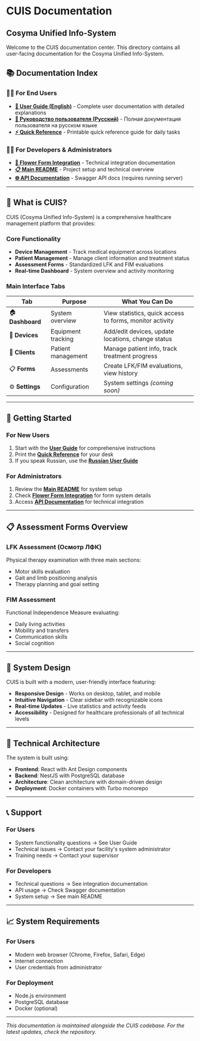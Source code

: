 # CUIS Documentation
## Cosyma Unified Info-System

Welcome to the CUIS documentation center. This directory contains all user-facing documentation for the Cosyma Unified Info-System.

## 📚 Documentation Index

### 👨‍💼 For End Users
- **[📖 User Guide (English)](USER_GUIDE.md)** - Complete user documentation with detailed explanations
- **[📖 Руководство пользователя (Русский)](РУКОВОДСТВО_ПОЛЬЗОВАТЕЛЯ.md)** - Полная документация пользователя на русском языке
- **[⚡ Quick Reference](QUICK_REFERENCE.md)** - Printable quick reference guide for daily tasks

### 👨‍💻 For Developers & Administrators
- **[🔗 Flower Form Integration](flower-form-integration.md)** - Technical integration documentation
- **[📋 Main README](../README.md)** - Project setup and technical overview
- **[🌐 API Documentation](http://localhost:3002/api/docs)** - Swagger API docs (requires running server)

---

## 🎯 What is CUIS?

CUIS (Cosyma Unified Info-System) is a comprehensive healthcare management platform that provides:

### Core Functionality
- **Device Management** - Track medical equipment across locations
- **Patient Management** - Manage client information and treatment status  
- **Assessment Forms** - Standardized LFK and FIM evaluations
- **Real-time Dashboard** - System overview and activity monitoring

### Main Interface Tabs

| Tab | Purpose | What You Can Do |
|-----|---------|-----------------|
| 🏠 **Dashboard** | System overview | View statistics, quick access to forms, monitor activity |
| 🔧 **Devices** | Equipment tracking | Add/edit devices, update locations, change status |
| 👥 **Clients** | Patient management | Manage patient info, track treatment progress |
| 📋 **Forms** | Assessments | Create LFK/FIM evaluations, view history |
| ⚙️ **Settings** | Configuration | System settings *(coming soon)* |

---

## 🚀 Getting Started

### For New Users
1. Start with the **[User Guide](USER_GUIDE.md)** for comprehensive instructions
2. Print the **[Quick Reference](QUICK_REFERENCE.md)** for your desk
3. If you speak Russian, use the **[Russian User Guide](РУКОВОДСТВО_ПОЛЬЗОВАТЕЛЯ.md)**

### For Administrators
1. Review the **[Main README](../README.md)** for system setup
2. Check **[Flower Form Integration](flower-form-integration.md)** for form system details
3. Access **[API Documentation](http://localhost:3002/api/docs)** for technical integration

---

## 📋 Assessment Forms Overview

### LFK Assessment (Осмотр ЛФК)
Physical therapy examination with three main sections:
- Motor skills evaluation
- Gait and limb positioning analysis  
- Therapy planning and goal setting

### FIM Assessment 
Functional Independence Measure evaluating:
- Daily living activities
- Mobility and transfers
- Communication skills
- Social cognition

---

## 🎨 System Design

CUIS is built with a modern, user-friendly interface featuring:
- **Responsive Design** - Works on desktop, tablet, and mobile
- **Intuitive Navigation** - Clear sidebar with recognizable icons
- **Real-time Updates** - Live statistics and activity feeds
- **Accessibility** - Designed for healthcare professionals of all technical levels

---

## 🔧 Technical Architecture

The system is built using:
- **Frontend**: React with Ant Design components
- **Backend**: NestJS with PostgreSQL database
- **Architecture**: Clean architecture with domain-driven design
- **Deployment**: Docker containers with Turbo monorepo

---

## 📞 Support

### For Users
- System functionality questions → See User Guide
- Technical issues → Contact your facility's system administrator
- Training needs → Contact your supervisor

### For Developers
- Technical questions → See integration documentation
- API usage → Check Swagger documentation
- System setup → See main README

---

## 📈 System Requirements

### For Users
- Modern web browser (Chrome, Firefox, Safari, Edge)
- Internet connection
- User credentials from administrator

### For Deployment
- Node.js environment
- PostgreSQL database
- Docker (optional)

---

*This documentation is maintained alongside the CUIS codebase. For the latest updates, check the repository.*